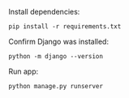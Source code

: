 

Install dependencies:

    pip install -r requirements.txt


Confirm Django was installed:

    python -m django --version


Run app:

    python manage.py runserver
